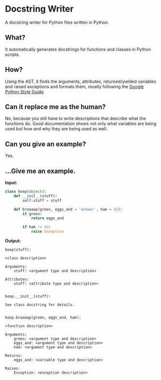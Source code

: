 # Docstring Writer
A docstring writer for Python files written in Python.

## What?
It automatically generates docstrings for functions and classes in Python
scripts.

## How?
Using the AST, it finds the arguments, attributes, returned/yielded variables
and raised exceptions and formats them, mostly following the
[Google Python Style Guide](https://google.github.io/styleguide/pyguide.html).

## Can it replace me as the human?
No, because you still have to write descriptions that describe what the
functions do. Good documentation shows not only what variables are being used
but how and why they are being used as well.

## Can you give an example?
Yes.

## ...Give me an example.
**Input:**
```python
class boop(object):
    def __init__(stuff):
        self.stuff = stuff

    def braaaap(green, eggs_and = 'answer', ham = 42):
        if green:
            return eggs_and

        if ham != 42:
            raise Exception
```

**Output:**
```
boop(stuff):

<class description>

Arguments:
    stuff: <argument type and description>

Attributes:
    stuff: <attribute type and description>


boop.__init__(stuff):

See class docstring for details.


boop.braaaap(green, eggs_and, ham):

<function description>

Arguments:
    green: <argument type and description>
    eggs_and: <argument type and description>
    ham: <argument type and description>

Returns:
    eggs_and: <variable type and description>

Raises:
    Exception: <exception description>
```
